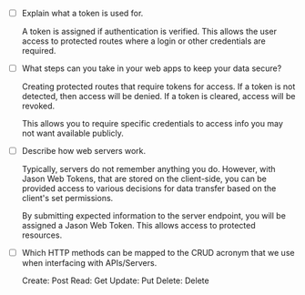 - [ ] Explain what a token is used for.

    A token is assigned if authentication is verified. This allows the user access to protected routes where a login or other credentials are required.

- [ ] What steps can you take in your web apps to keep your data secure?

    Creating protected routes that require tokens for access.
    If a token is not detected, then access will be denied. 
    If a token is cleared, access will be revoked.

    This allows you to require specific credentials to access info you may not want available publicly.

- [ ] Describe how web servers work.

    Typically, servers do not remember anything you do. However, with Jason Web Tokens, that are stored on the client-side, you can be provided access to various decisions for data transfer based on the client's set permissions. 

    By submitting expected information to the server endpoint, you will be assigned a Jason Web Token. This allows access to protected resources.

- [ ] Which HTTP methods can be mapped to the CRUD acronym that we use when interfacing with APIs/Servers.

    Create: Post
    Read: Get
    Update: Put
    Delete: Delete
